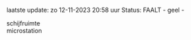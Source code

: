 laatste update: 
zo 12-11-2023 20:58   uur 
Status: FAALT - geel - 
<div class="service Y">schijfruimte</div><div class="service Y">microstation</div>
